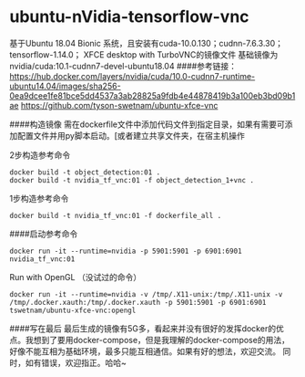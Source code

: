 # ubuntu-nVidia-tensorflow-vnc
基于Ubuntu 18.04 Bionic 系统，且安装有cuda-10.0.130；cudnn-7.6.3.30；tensorflow-1.14.0； XFCE desktop with TurboVNC的镜像文件
基础镜像为nvidia/cuda:10.1-cudnn7-devel-ubuntu18.04
####参考链接：
https://hub.docker.com/layers/nvidia/cuda/10.0-cudnn7-runtime-ubuntu14.04/images/sha256-0ea9dcee1fe81bce5dd4537a3ab28825a9fdb4e44878419b3a100eb3bd09b1ae
https://github.com/tyson-swetnam/ubuntu-xfce-vnc

####构造镜像
需在dockerfile文件中添加代码文件到指定目录，如果有需要可添加配置文件并用py脚本启动。[或者建立共享文件夹，在宿主机操作

2步构造参考命令
```
docker build -t object_detection:01 .
docker build -t nvidia_tf_vnc:01 -f object_detection_1+vnc .
```

1步构造参考命令
```
docker build -t nvidia_tf_vnc:01 -f dockerfile_all .
```

####启动参考命令
```
docker run -it --runtime=nvidia -p 5901:5901 -p 6901:6901 nvidia_tf_vnc:01
```

Run with OpenGL （没试过的命令）

```
docker run -it --runtime=nvidia -v /tmp/.X11-unix:/tmp/.X11-unix -v /tmp/.docker.xauth:/tmp/.docker.xauth -p 5901:5901 -p 6901:6901 tswetnam/ubuntu-xfce-vnc:opengl
```
####写在最后
最后生成的镜像有5G多，看起来并没有很好的发挥docker的优点。我想到了要用docker-compose，但是我理解的docker-compose的用法，好像不能互相为基础环境，最多只能互相通信。如果有好的想法，欢迎交流。
同时，如有错误，欢迎指正。哈哈~